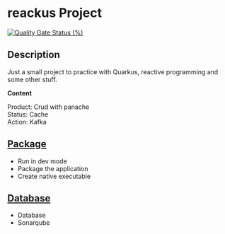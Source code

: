 # reackus Project

[![Quality Gate Status (%)](https://sonarcloud.io/api/project_badges/measure?project=Reackus&metric=alert_status)](https://sonarcloud.io/dashboard?id=Reackus)

## Description

Just a small project to practice with Quarkus, reactive programming and some other stuff.

**Content**

Product:  Crud with panache  
Status:  Cache  
Action:  Kafka  

## [Package](doc/package.md)

- Run in dev mode  
- Package the application  
- Create native executable  

## [Database](doc/dev.md)

- Database
- Sonarqube

